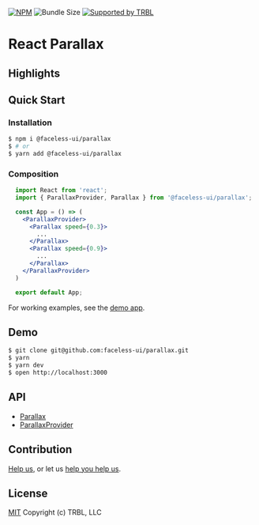 [![NPM](https://img.shields.io/npm/v/@faceless-ui/parallax)](https://www.npmjs.com/@faceless-ui/parallax)
![Bundle Size](https://img.shields.io/bundlephobia/minzip/@faceless-ui/parallax?label=zipped)
[![Supported by TRBL](https://img.shields.io/badge/supported_by-TRBL-black)](https://github.com/trouble)

# React Parallax

## Highlights

## Quick Start

### Installation

```bash
$ npm i @faceless-ui/parallax
$ # or
$ yarn add @faceless-ui/parallax
```

### Composition

```jsx
  import React from 'react';
  import { ParallaxProvider, Parallax } from '@faceless-ui/parallax';

  const App = () => (
    <ParallaxProvider>
      <Parallax speed={0.3}>
        ...
      </Parallax>
      <Parallax speed={0.9}>
        ...
      </Parallax>
    </ParallaxProvider>
  )

  export default App;
```

For working examples, see the [demo app](./demo/App.demo.js).

## Demo

```bash
$ git clone git@github.com:faceless-ui/parallax.git
$ yarn
$ yarn dev
$ open http://localhost:3000
```

## API

  - [Parallax](./src/Parallax/README.md)
  - [ParallaxProvider](./src/ParallaxProvider/README.md)

## Contribution

[Help us,](https://github.com/faceless-ui/.github/blob/master/CONTRIBUTING.md) or let us [help you help us](https://github.com/faceless-ui/.github/blob/master/SUPPORT.md).

## License

[MIT](https://github.com/faceless-ui/parallax/blob/master/LICENSE) Copyright (c) TRBL, LLC
